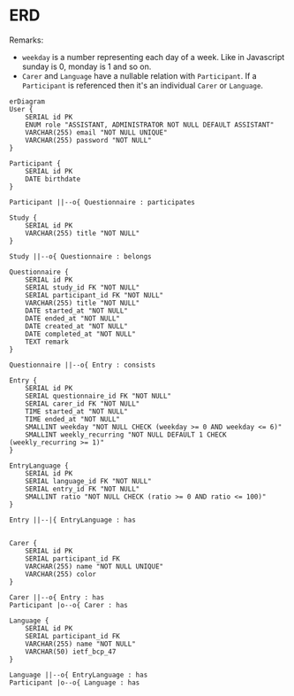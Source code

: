 # ERD

Remarks:

- `weekday` is a number representing each day of a week. Like in Javascript sunday is 0, monday is 1 and so on.
- `Carer` and `Language` have a nullable relation with `Participant`. If a `Participant` is referenced then it's an individual `Carer` or `Language`.

```mermaid
erDiagram
User {
    SERIAL id PK
    ENUM role "ASSISTANT, ADMINISTRATOR NOT NULL DEFAULT ASSISTANT"
    VARCHAR(255) email "NOT NULL UNIQUE"
    VARCHAR(255) password "NOT NULL"
}

Participant {
    SERIAL id PK
    DATE birthdate
}

Participant ||--o{ Questionnaire : participates

Study {
    SERIAL id PK
    VARCHAR(255) title "NOT NULL"
}

Study ||--o{ Questionnaire : belongs

Questionnaire {
    SERIAL id PK
    SERIAL study_id FK "NOT NULL"
    SERIAL participant_id FK "NOT NULL"
    VARCHAR(255) title "NOT NULL"
    DATE started_at "NOT NULL"
    DATE ended_at "NOT NULL"
    DATE created_at "NOT NULL"
    DATE completed_at "NOT NULL"
    TEXT remark
}

Questionnaire ||--o{ Entry : consists

Entry {
    SERIAL id PK
    SERIAL questionnaire_id FK "NOT NULL"
    SERIAL carer_id FK "NOT NULL"
    TIME started_at "NOT NULL"
    TIME ended_at "NOT NULL"
    SMALLINT weekday "NOT NULL CHECK (weekday >= 0 AND weekday <= 6)"
    SMALLINT weekly_recurring "NOT NULL DEFAULT 1 CHECK (weekly_recurring >= 1)"
}

EntryLanguage {
    SERIAL id PK
    SERIAL language_id FK "NOT NULL"
    SERIAL entry_id FK "NOT NULL"
    SMALLINT ratio "NOT NULL CHECK (ratio >= 0 AND ratio <= 100)"
}

Entry ||--|{ EntryLanguage : has


Carer {
    SERIAL id PK
    SERIAL participant_id FK
    VARCHAR(255) name "NOT NULL UNIQUE"
    VARCHAR(255) color
}

Carer ||--o{ Entry : has
Participant |o--o{ Carer : has

Language {
    SERIAL id PK
    SERIAL participant_id FK
    VARCHAR(255) name "NOT NULL"
    VARCHAR(50) ietf_bcp_47
}

Language ||--o{ EntryLanguage : has
Participant |o--o{ Language : has
